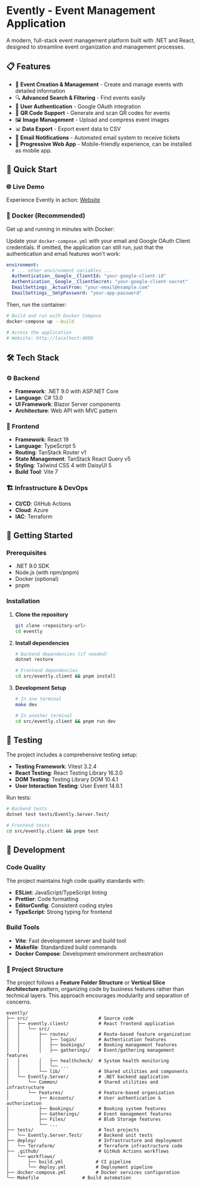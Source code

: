 ﻿# Evently - Event Management Application

A modern, full-stack event management platform built with .NET and React, designed to streamline event organization and
management processes.

## 📋 Features

- 🎫 **Event Creation & Management** - Create and manage events with detailed information
- 🔍 **Advanced Search & Filtering** - Find events easily
- 👥 **User Authentication** - Google OAuth integration
- 📱 **QR Code Support** - Generate and scan QR codes for events
- 🖼️ **Image Management** - Upload and compress event images
- 📊 **Data Export** - Export event data to CSV
- 📧 **Email Notifications** - Automated email system to receive tickets
- 📱 **Progressive Web App** - Mobile-friendly experience, can be installed as mobile app.

## 🚀 Quick Start

### 🌐 Live Demo

Experience Evently in
action: [Website](https://ca-evently-prod-sea.icysea-555372a4.southeastasia.azurecontainerapps.io/)

### 🐳 Docker (Recommended)

Get up and running in minutes with Docker:

Update your `docker-compose.yml` with your email and Google OAuth Client credentials. If omitted,
the application can still run, just that the authentication and email features won't work:

```yaml
environment:
  # ... other environment variables ...
  Authentication__Google__ClientId: "your-google-client-id"
  Authentication__Google__ClientSecret: "your-google-client-secret"
  EmailSettings__ActualFrom: "your-email@example.com"
  EmailSettings__SmtpPassword: "your-app-password"
```

Then, run the container:

```bash
# Build and run with Docker Compose
docker-compose up --build

# Access the application
# Website: http://localhost:4000
```

## 🛠 Tech Stack

### ⚙️ Backend

- **Framework**: .NET 9.0 with ASP.NET Core
- **Language**: C# 13.0
- **UI Framework**: Blazor Server components
- **Architecture**: Web API with MVC pattern

### 🎨 Frontend

- **Framework**: React 19
- **Language**: TypeScript 5
- **Routing**: TanStack Router v1
- **State Management**: TanStack React Query v5
- **Styling**: Tailwind CSS 4 with DaisyUI 5
- **Build Tool**: Vite 7

### 🏗️ Infrastructure & DevOps

- **CI/CD**: GitHub Actions
- **Cloud**: Azure
- **IAC**: Terraform

## 🏁 Getting Started

### Prerequisites

- .NET 9.0 SDK
- Node.js (with npm/pnpm)
- Docker (optional)
- pnpm

### Installation

1. **Clone the repository**
   ```bash
   git clone <repository-url>
   cd evently

2. **Install dependencies**
   ```bash
   # Backend dependencies (if needed)
   dotnet restore

   # Frontend dependencies
   cd src/evently.client && pnpm install
   ```

3. **Development Setup**
   ```bash
   # In one terminal
   make dev
   
   # In another terminal
   cd src/evently.client && pnpm run dev
   ```

## 🧪 Testing

The project includes a comprehensive testing setup:

- **Testing Framework**: Vitest 3.2.4
- **React Testing**: React Testing Library 16.3.0
- **DOM Testing**: Testing Library DOM 10.4.1
- **User Interaction Testing**: User Event 14.6.1

Run tests:

``` bash
# Backend tests
dotnet test tests/Evently.Server.Test/

# Frontend tests
cd src/evently.client && pnpm test
```

## 🔧 Development

### Code Quality

The project maintains high code quality standards with:

- **ESLint**: JavaScript/TypeScript linting
- **Prettier**: Code formatting
- **EditorConfig**: Consistent coding styles
- **TypeScript**: Strong typing for frontend

### Build Tools

- **Vite**: Fast development server and build tool
- **Makefile**: Standardized build commands
- **Docker Compose**: Development environment orchestration

### 📁 Project Structure

The project follows a **Feature Folder Structure** or **Vertical Slice Architecture** pattern,
organizing code by business features rather than technical layers. This approach encourages modularity and separation of
concerns.

``` 
evently/
├── src/                          # Source code
│   ├── evently.client/           # React frontend application
│   │   └── src/
│   │       ├── routes/           # Route-based feature organization
│   │       │   ├── login/        # Authentication features
│   │       │   ├── bookings/     # Booking management features
│   │       │   ├── gatherings/   # Event/gathering management features
│   │       │   ├── healthcheck/  # System health monitoring
│   │       │   └── ...           
│   │       └── lib/              # Shared utilities and components
│   └── Evently.Server/           # .NET backend application
│       └── Common/               # Shared utilities and infrastructure
│       └── Features/             # Feature-based organization
│           ├── Accounts/         # User authentication & authorization
│           ├── Bookings/         # Booking system features
│           ├── Gatherings/       # Event management features
│           ├── Files/            # Blob Storage features
│           └── ...           
├── tests/                        # Test projects
│   └── Evently.Server.Test/      # Backend unit tests
├── deploy/                       # Infrastructure and deployment
│   └── Terraform/                # Terraform infrastructure code
├── .github/                      # GitHub Actions workflows
│   └── workflows/
│       ├── build.yml            # CI pipeline
│       └── deploy.yml           # Deployment pipeline
├── docker-compose.yml           # Docker services configuration
└── Makefile                # Build automation
```